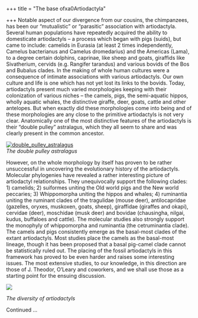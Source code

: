 +++
title = "The base ofxa0Artiodactyla"

+++
Notable aspect of our divergence from our cousins, the chimpanzees, has
been our “mutualistic” or “parasitic” association with artiodactyla.
Several human populations have repeatedly acquired the ability to
domesticate artiodactyls – a process which began with pigs (suids), but
came to include: camelids in Eurasia (at least 2 times independently,
Camelus bacterianus and Camelus dromedarius) and the Americas (Lama), to
a degree certain dolphins, caprinae, like sheep and goats, giraffids
like Sivatherium, cervids (e.g. Rangifer tarandus) and various bovids of
the Bos and Bubalus clades. In the making of whole human cultures were a
consequence of intimate associations with various artiodactyls. Our own
culture and life is one which has not yet lost its links to the bovids.
Today, artiodactyls present much varied morphologies keeping with their
colonization of various niches – the camels, pigs, the semi-aquatic
hippos, wholly aquatic whales, the distinctive giraffe, deer, goats,
cattle and other antelopes. But when exactly did these morphologies come
into being and of these morphologies are any close to the primitive
artiodactyls is not very clear. Anatomically one of the most distinctive
features of the artiodactyls is their “double pulley” astralagus, which
they all seem to share and was clearly present in the common ancestor.

[![](https://manasataramgini.files.wordpress.com/2012/07/double_pulley_astralagus.jpg?w=640
"double_pulley_astralagus")](https://manasataramgini.files.wordpress.com/2012/07/double_pulley_astralagus.jpg)  
*The double pulley astralagus*

However, on the whole morphology by itself has proven to be rather
unsuccessful in uncovering the evolutionary history of the artiodactyls.
Molecular phylogenies have revealed a rather interesting picture of
artiodactyl relationships. They unequivocally support the following
clades: 1) camelids; 2) suiformes uniting the Old world pigs and the New
world peccaries; 3) Whippomorpha uniting the hippos and whales; 4)
ruminantia uniting the ruminant clades of the tragulidae (mouse deer),
antilocapridae (gazelles, oryxes, muskoxen, goats, sheep), giraffidae
(giraffes and okapi), cervidae (deer), moschidae (musk deer) and bovidae
(chausingha, nilgai, kudus, buffaloes and cattle). The molecular studies
also strongly support the monophyly of whippomorpha and ruminantia (the
cetruminantia clade). The camels and pigs consistently emerge as the
basal-most clades of the extant artiodactyls. Most studies place the
camels as the basal-most lineage, though it has been proposed that a
basal pig-camel clade cannot be statistically ruled out. The placing of
the fossil artiodactyls in this framework has proved to be even harder
and raises some interesting issues. The most extensive studies, to our
knowledge, in this direction are those of J. Theodor, O’Leary and
coworkers, and we shall use those as a starting point for the ensuing
discussion.

[![](https://lh4.googleusercontent.com/-EE1B8l5hv64/UBjQY_pMbFI/AAAAAAAACaw/KIsABXD1i2s/s400/artiodactyla.jpg)](https://picasaweb.google.com/lh/photo/K46ZMMJeLWeZwTswDKPcJNMTjNZETYmyPJy0liipFm0?feat=embedwebsite)

*The diversity of artiodactyls*

Continued …
